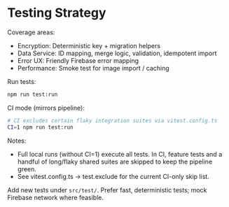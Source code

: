 # Testing Strategy

Coverage areas:

- Encryption: Deterministic key + migration helpers
- Data Service: ID mapping, merge logic, validation, idempotent import
- Error UX: Friendly Firebase error mapping
- Performance: Smoke test for image import / caching

Run tests:

```bash
npm run test:run
```

CI mode (mirrors pipeline):

```bash
# CI excludes certain flaky integration suites via vitest.config.ts
CI=1 npm run test:run
```

Notes:
- Full local runs (without CI=1) execute all tests. In CI, feature tests and a handful of long/flaky shared suites are skipped to keep the pipeline green.
- See vitest.config.ts → test.exclude for the current CI-only skip list.

Add new tests under `src/test/`. Prefer fast, deterministic tests; mock Firebase network where feasible.
